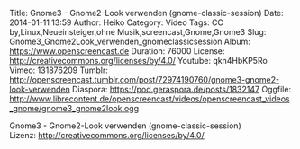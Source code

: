 Title: Gnome3 - Gnome2-Look verwenden (gnome-classic-session)
Date: 2014-01-11 13:59
Author: Heiko
Category: Video
Tags: CC by,Linux,Neueinsteiger,ohne Musik,screencast,Gnome,Gnome3
Slug: Gnome3_Gnome2Look_verwenden_gnomeclassicsession
Album: https://www.openscreencast.de
Duration: 76000
License: http://creativecommons.org/licenses/by/4.0/
Youtube: qkn4HbKP5Ro
Vimeo: 131876209
Tumblr: http://openscreencast.tumblr.com/post/72974190760/gnome3-gnome2-look-verwenden
Diaspora: https://pod.geraspora.de/posts/1832147
Oggfile: http://www.librecontent.de/openscreencast/videos/openscreencast_videos_gnome/gnome3_gnome2look.ogg

Gnome3 - Gnome2-Look verwenden (gnome-classic-session)  
Lizenz: <http://creativecommons.org/licenses/by/4.0/>

